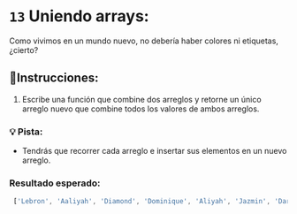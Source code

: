 # `13` Uniendo arrays:

Como vivimos en un mundo nuevo, no debería haber colores ni etiquetas, ¿cierto?

## 📝Instrucciones:

1. Escribe una función que combine dos arreglos y retorne un único arreglo nuevo que combine todos los valores de ambos arreglos.

### 💡 Pista:

+ Tendrás que recorrer cada arreglo e insertar sus elementos en un nuevo arreglo.
### Resultado esperado:

```js
 ['Lebron', 'Aaliyah', 'Diamond', 'Dominique', 'Aliyah', 'Jazmin', 'Darnell', 'Lucas', 'Jake', 'Scott', 'Amy', 'Molly', 'Hannah', 'Lucas']
```